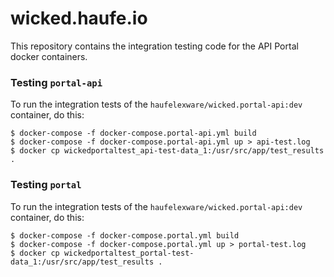 # wicked.haufe.io

This repository contains the integration testing code for the API Portal docker containers.

### Testing `portal-api`

To run the integration tests of the `haufelexware/wicked.portal-api:dev` container, do this:

```
$ docker-compose -f docker-compose.portal-api.yml build
$ docker-compose -f docker-compose.portal-api.yml up > api-test.log
$ docker cp wickedportaltest_api-test-data_1:/usr/src/app/test_results .
```

### Testing `portal`

To run the integration tests of the `haufelexware/wicked.portal-api:dev` container, do this:

```
$ docker-compose -f docker-compose.portal.yml build
$ docker-compose -f docker-compose.portal.yml up > portal-test.log
$ docker cp wickedportaltest_portal-test-data_1:/usr/src/app/test_results .
```
